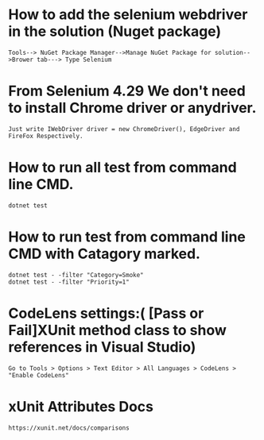 ﻿# How to add the selenium webdriver in the solution (Nuget package)
	Tools--> NuGet Package Manager-->Manage NuGet Package for solution-->Brower tab---> Type Selenium

# From Selenium 4.29 We don't need to install Chrome driver or anydriver.
	Just write IWebDriver driver = new ChromeDriver(), EdgeDriver and FireFox Respectively.

# How to run all test from command line CMD.
	dotnet test

# How to run test from command line CMD with Catagory marked.
	dotnet test - -filter "Category=Smoke"
	dotnet test - -filter "Priority=1"


# CodeLens settings:( [Pass or Fail]XUnit method class to show references in Visual Studio)
	Go to Tools > Options > Text Editor > All Languages > CodeLens > "Enable CodeLens"

# xUnit Attributes Docs
	https://xunit.net/docs/comparisons